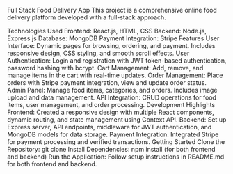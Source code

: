 Full Stack Food Delivery App
This project is a comprehensive online food delivery platform developed with a full-stack approach.

Technologies Used
Frontend: React.js, HTML, CSS
Backend: Node.js, Express.js
Database: MongoDB
Payment Integration: Stripe
Features
User Interface: Dynamic pages for browsing, ordering, and payment. Includes responsive design, CSS styling, and smooth scroll effects.
User Authentication: Login and registration with JWT token-based authentication, password hashing with bcrypt.
Cart Management: Add, remove, and manage items in the cart with real-time updates.
Order Management: Place orders with Stripe payment integration, view and update order status.
Admin Panel: Manage food items, categories, and orders. Includes image upload and data management.
API Integration: CRUD operations for food items, user management, and order processing.
Development Highlights
Frontend: Created a responsive design with multiple React components, dynamic routing, and state management using Context API.
Backend: Set up Express server, API endpoints, middleware for JWT authentication, and MongoDB models for data storage.
Payment Integration: Integrated Stripe for payment processing and verified transactions.
Getting Started
Clone the Repository: git clone <repo-url>
Install Dependencies: npm install (for both frontend and backend)
Run the Application: Follow setup instructions in README.md for both frontend and backend.
